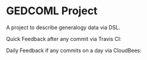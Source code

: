GEDCOML Project
================

A project to describe generalogy data via DSL.

Quick Feedback after any commit via Travis CI:


Daily Feedback if any commits on a day via CloudBees:
